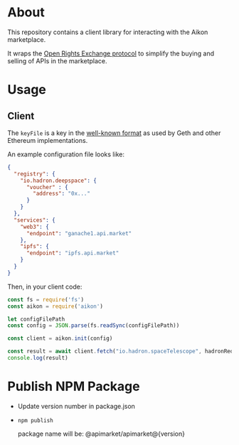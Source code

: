 # About

This repository contains a client library for interacting with the Aikon marketplace.

It wraps the [Open Rights Exchange protocol](https://github.com/api-market/protocol) to simplify the buying and selling of APIs in the marketplace.

# Usage

## Client

The `keyFile` is a key in the [well-known format](https://github.com/ethereum/wiki/wiki/Web3-Secret-Storage-Definition) as used by Geth and other Ethereum implementations.

An example configuration file looks like:

```json
{
  "registry": {
    "io.hadron.deepspace": {
      "voucher" : {
        "address": "0x..."
      }
    }
  },
  "services": {
    "web3": {
      "endpoint": "ganache1.api.market"
    },
    "ipfs": {
      "endpoint": "ipfs.api.market"
    }
  }
}
```

Then, in your client code:

```javascript
const fs = require('fs')
const aikon = require('aikon')

let configFilePath
const config = JSON.parse(fs.readSync(configFilePath))

const client = aikon.init(config)

const result = await client.fetch("io.hadron.spaceTelescope", hadronRequest)
console.log(result)
```

# Publish NPM Package

- Update version number in package.json
- `npm publish`

   package name will be: @apimarket/apimarket@{version}
